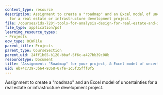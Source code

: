 ```yaml
---
content_type: resource
description: Assignment to create a "roadmap" and an Excel model of uncertainties
  for a real estate or infrastructure development project.
file: /courses/ids-720j-tools-for-analysis-design-for-real-estate-and-infrastructure-development-spring-2010/eb74c7393b64936807fe1c5f35fff0f5_MITESD_712S10_proj03.pdf
file_type: application/pdf
learning_resource_types:
- Projects
ocw_type: OCWFile
parent_title: Projects
parent_type: CourseSection
parent_uid: 24ff1b65-b120-bbaf-5f6c-a427bb39c08b
resourcetype: Document
title: 'Assignment: "Roadmap" for your project, & Excel model of uncertainties'
uid: eb74c739-3b64-9368-07fe-1c5f35fff0f5
---
```

Assignment to create a "roadmap" and an Excel model of uncertainties for a real estate or infrastructure development project.

